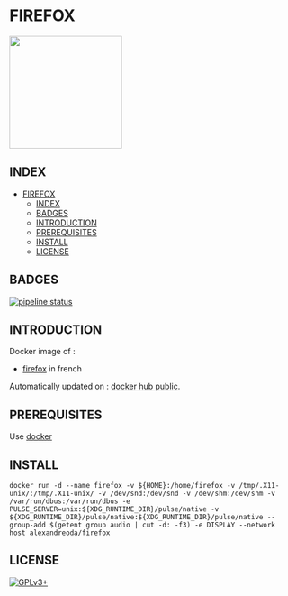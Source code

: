 # FIREFOX

<img src="https://telecharger.itespresso.fr/wp-content/uploads/2013/02/logo-1024x982.png" width="200" height="200"/>


## INDEX

- [FIREFOX](#firefox)
  - [INDEX](#index)
  - [BADGES](#badges)
  - [INTRODUCTION](#introduction)
  - [PREREQUISITES](#prerequisites)
  - [INSTALL](#install)
  - [LICENSE](#license)


## BADGES

[![pipeline status](https://gitlab.com/oda-alexandre/firefox/badges/master/pipeline.svg)](https://gitlab.com/oda-alexandre/firefox/commits/master)


## INTRODUCTION

Docker image of :

- [firefox](https://www.mozilla.org/en-US/firefox/new/) in french

Automatically updated on : [docker hub public](https://hub.docker.com/r/alexandreoda/firefox).


## PREREQUISITES

Use [docker](https://www.docker.com)


## INSTALL

```
docker run -d --name firefox -v ${HOME}:/home/firefox -v /tmp/.X11-unix/:/tmp/.X11-unix/ -v /dev/snd:/dev/snd -v /dev/shm:/dev/shm -v /var/run/dbus:/var/run/dbus -e PULSE_SERVER=unix:${XDG_RUNTIME_DIR}/pulse/native -v ${XDG_RUNTIME_DIR}/pulse/native:${XDG_RUNTIME_DIR}/pulse/native --group-add $(getent group audio | cut -d: -f3) -e DISPLAY --network host alexandreoda/firefox
```


## LICENSE

[![GPLv3+](http://gplv3.fsf.org/gplv3-127x51.png)](https://gitlab.com/oda-alexandre/firefox/blob/master/LICENSE)
